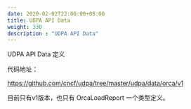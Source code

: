 ```yaml
---
date: 2020-02-02T22:00:00+08:00
title: UDPA API Data
weight: 330
description : "UDPA API Data"
---
```




UDPA API Data 定义

代码地址：

https://github.com/cncf/udpa/tree/master/udpa/data/orca/v1

目前只有v1版本，也只有 OrcaLoadReport 一个类型定义。